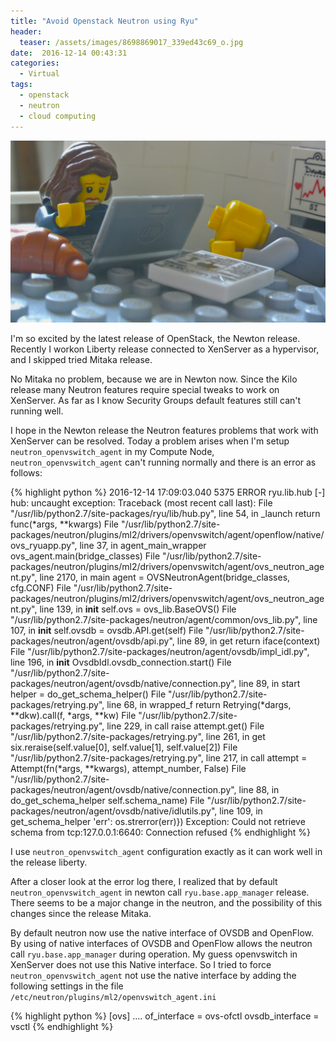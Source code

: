 ```yaml
---
title: "Avoid Openstack Neutron using Ryu"
header:
  teaser: /assets/images/8698869017_339ed43c69_o.jpg
date:  2016-12-14 00:43:31
categories:
  - Virtual
tags:
  - openstack
  - neutron
  - cloud computing
---
```


![alt text](/assets/images/8698869017_339ed43c69_o.jpg)

I'm so excited by the latest release of OpenStack, the Newton release. Recently I workon Liberty release connected to XenServer as a hypervisor, and I skipped tried Mitaka release.

No Mitaka no problem, because we are in Newton now. Since the Kilo release many Neutron features require special tweaks to work on XenServer. As far as I know Security Groups default features still can't running well.

I hope in the Newton release the Neutron features problems that work with XenServer can be resolved. Today a problem arises when I'm setup ```neutron_openvswitch_agent``` in my Compute Node, ```neutron_openvswitch_agent``` can't running normally and there is an error as follows:

{% highlight python %}
2016-12-14 17:09:03.040 5375 ERROR ryu.lib.hub [-] hub: uncaught exception: Traceback (most recent call last):
  File "/usr/lib/python2.7/site-packages/ryu/lib/hub.py", line 54, in _launch
    return func(*args, **kwargs)
  File "/usr/lib/python2.7/site-packages/neutron/plugins/ml2/drivers/openvswitch/agent/openflow/native/ovs_ryuapp.py", line 37, in agent_main_wrapper
    ovs_agent.main(bridge_classes)
  File "/usr/lib/python2.7/site-packages/neutron/plugins/ml2/drivers/openvswitch/agent/ovs_neutron_agent.py", line 2170, in main
    agent = OVSNeutronAgent(bridge_classes, cfg.CONF)
  File "/usr/lib/python2.7/site-packages/neutron/plugins/ml2/drivers/openvswitch/agent/ovs_neutron_agent.py", line 139, in __init__
    self.ovs = ovs_lib.BaseOVS()
  File "/usr/lib/python2.7/site-packages/neutron/agent/common/ovs_lib.py", line 107, in __init__
    self.ovsdb = ovsdb.API.get(self)
  File "/usr/lib/python2.7/site-packages/neutron/agent/ovsdb/api.py", line 89, in get
    return iface(context)
  File "/usr/lib/python2.7/site-packages/neutron/agent/ovsdb/impl_idl.py", line 196, in __init__
    OvsdbIdl.ovsdb_connection.start()
  File "/usr/lib/python2.7/site-packages/neutron/agent/ovsdb/native/connection.py", line 89, in start
    helper = do_get_schema_helper()
  File "/usr/lib/python2.7/site-packages/retrying.py", line 68, in wrapped_f
    return Retrying(*dargs, **dkw).call(f, *args, **kw)
  File "/usr/lib/python2.7/site-packages/retrying.py", line 229, in call
    raise attempt.get()
  File "/usr/lib/python2.7/site-packages/retrying.py", line 261, in get
    six.reraise(self.value[0], self.value[1], self.value[2])
  File "/usr/lib/python2.7/site-packages/retrying.py", line 217, in call
    attempt = Attempt(fn(*args, **kwargs), attempt_number, False)
  File "/usr/lib/python2.7/site-packages/neutron/agent/ovsdb/native/connection.py", line 88, in do_get_schema_helper
    self.schema_name)
  File "/usr/lib/python2.7/site-packages/neutron/agent/ovsdb/native/idlutils.py", line 109, in get_schema_helper
    'err': os.strerror(err)})
Exception: Could not retrieve schema from tcp:127.0.0.1:6640: Connection refused
{% endhighlight %}

I use ```neutron_openvswitch_agent``` configuration exactly as it can work well in the release liberty.

After a closer look at the error log there, I realized that by default ```neutron_openvswitch_agent``` in newton call ```ryu.base.app_manager``` release. There seems to be a major change in the neutron, and the possibility of this changes since the release Mitaka.

By default neutron now use the native interface of OVSDB and OpenFlow. By using of native interfaces of OVSDB and OpenFlow allows the neutron call ```ryu.base.app_manager``` during operation. My guess openvswitch in XenServer does not use this Native interface. So I tried to force ```neutron_openvswitch_agent``` not use the native interface by adding the following settings in the file ```/etc/neutron/plugins/ml2/openvswitch_agent.ini```

{% highlight python %}
[ovs]
....
of_interface = ovs-ofctl
ovsdb_interface = vsctl
{% endhighlight %}